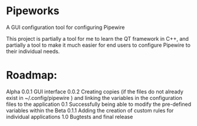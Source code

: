 # Pipeworks
A GUI configuration tool for configuring Pipewire

This project is partially a tool for me to learn the QT framework in C++, and partially a tool to make it much easier for end users to configure Pipewire to their individual needs.

# Roadmap:
Alpha 0.0.1 GUI interface
0.0.2 Creating copies (if the files do not already exist in ~/.config/pipewire ) and linking the variables in the configuration files to the application
0.1 Successfully being able to modify the pre-defined variables within the 
Beta 0.1.1 Adding the creation of custom rules for individual applications
1.0 Bugtests and final release
